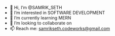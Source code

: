 - 👋 Hi, I’m @SAMRIK_SETH
- 👀 I’m interested in SOFTWARE DEVELOPMENT
- 🌱 I’m currently learning MERN
- 💞️ I’m looking to collaborate on 
- 📫 Reach me: samrikseth.codeworks@gmail.com
<!---
SAMRIK41/SAMRIK41 is a ✨ special ✨ repository because its `README.md` (this file) appears on your GitHub profile.
You can click the Preview link to take a look at your changes.
--->

